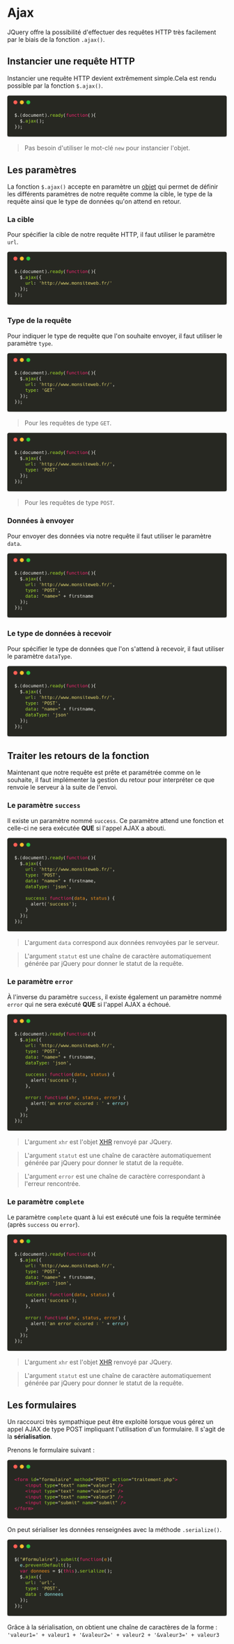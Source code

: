 # Ajax

JQuery offre la possibilité d'effectuer des requêtes HTTP très facilement par le biais de la fonction `.ajax()`.

## Instancier une requête HTTP

Instancier une requête HTTP devient extrêmement simple.Cela est rendu possible par la fonction `$.ajax()`. 

![instanciation.png](/ressources/dom/ajax/instanciation.png)

> Pas besoin d'utiliser le mot-clé `new` pour instancier l'objet.

## Les paramètres

La fonction `$.ajax()` accepte en paramètre un [objet](/md/basics/Les_objets.md) qui permet de définir les différents paramètres de notre requête comme la cible, le type de la requête ainsi que le type de données qu'on attend en retour.

### La cible

Pour spécifier la cible de notre requête HTTP, il faut utiliser le paramètre `url`.

![url.png](/ressources/dom/ajax/url.png)

### Type de la requête

Pour indiquer le type de requête que l'on souhaite envoyer, il faut utiliser le paramètre `type`.

![get.png](/ressources/dom/ajax/get.png)

> Pour les requêtes de type `GET`.

![post.png](/ressources/dom/ajax/post.png)

> Pour les requêtes de type `POST`.

### Données à envoyer

Pour envoyer des données via notre requête il faut utiliser le paramètre `data`.

![data.png](/ressources/dom/ajax/data.png)

### Le type de données à recevoir

Pour spécifier le type de données que l'on s'attend à recevoir, il faut utiliser le paramètre `dataType`.

![datatype.png](/ressources/dom/ajax/datatype.png)

## Traiter les retours de la fonction

Maintenant que notre requête est prête et paramétrée comme on le souhaite, il faut implémenter la gestion du retour pour interpréter ce que renvoie le serveur à la suite de l'envoi.

### Le paramètre `success`

Il existe un paramètre nommé `success`.
Ce paramètre attend une fonction et celle-ci ne sera exécutée **QUE** si l'appel AJAX a abouti.

![success.png](/ressources/dom/ajax/success.png)

> L'argument `data` correspond aux données renvoyées par le serveur.

> L'argument `statut` est une chaîne de caractère automatiquement générée par jQuery pour donner le statut de la requête.

### Le paramètre `error`

À l'inverse du paramètre `success`, il existe également un paramètre nommé `error` qui ne sera exécuté **QUE** si l'appel AJAX a échoué.

![error.png](/ressources/dom/ajax/error.png)

> L'argument `xhr` est l'objet [XHR](http://api.jquery.com/jQuery.ajax/#jqXHR) renvoyé par JQuery.

> L'argument `statut` est une chaîne de caractère automatiquement générée par jQuery pour donner le statut de la requête.

> L'argument `error` est une chaîne de caractère correspondant à l'erreur rencontrée.

### Le paramètre `complete`

Le paramètre `complete` quant à lui est exécuté une fois la requête terminée (après `success` ou `error`).

![error.png](/ressources/dom/ajax/error.png)

> L'argument `xhr` est l'objet [XHR](http://api.jquery.com/jQuery.ajax/#jqXHR) renvoyé par JQuery.

> L'argument `statut` est une chaîne de caractère automatiquement générée par jQuery pour donner le statut de la requête.

## Les formulaires

Un raccourci très sympathique peut être exploité lorsque vous gérez un appel AJAX de type POST impliquant l'utilisation d'un formulaire. Il s'agit de la **sérialisation**.

Prenons le formulaire suivant : 

![form.png](/ressources/dom/ajax/form.png)

On peut sérialiser les données renseignées avec la méthode `.serialize()`.

![serialize.png](/ressources/dom/ajax/serialize.png)

Grâce à la sérialisation, on obtient une chaîne de caractères de la forme : `'valeur1=' + valeur1 + '&valeur2=' + valeur2 + '&valeur3=' + valeur3`
